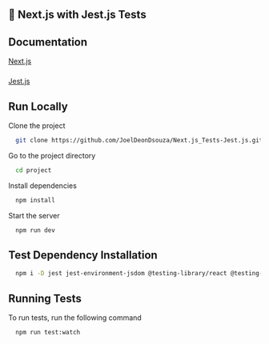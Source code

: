 ## 🚀 Next.js with Jest.js Tests

## Documentation

[Next.js](https://nextjs.org/)

###

[Jest.js](https://jestjs.io/)

## Run Locally

Clone the project

```bash
  git clone https://github.com/JoelDeonDsouza/Next.js_Tests-Jest.js.git
```

Go to the project directory

```bash
  cd project
```

Install dependencies

```bash
  npm install
```

Start the server

```bash
  npm run dev
```

## Test Dependency Installation

```bash
  npm i -D jest jest-environment-jsdom @testing-library/react @testing-library/jest-dom
```

## Running Tests

To run tests, run the following command

```bash
  npm run test:watch
```

